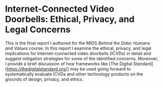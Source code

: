 # Internet-Connected Video Doorbells: Ethical, Privacy, and Legal Concerns
This is the final report I authored for the MIDS _Behind the Data: Humans and Values_ course.  In this report I examine the ethical, privacy, and legal implications for Internet-connected video doorbells (ICVDs) in detail and suggest mitigation strategies for some of the identified concerns.  Moreover, I provide a brief discussion of how frameworks like [The Digital Standard]{https://thedigitalstandard.org/} may be used going forward to systematically evaluate ICVDs and other technology products on the grounds of design, privacy, and ethics.
